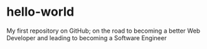 # hello-world
My first repository on GitHub; on the road to becoming a better Web Developer and leading to becoming a Software Engineer
